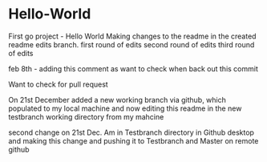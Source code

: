 # Hello-World
First go project - Hello World
Making changes to the readme in the created readme edits branch.
first round of edits
second round of edits
third round of edits


feb 8th - adding this comment as want to check when back out this commit

Want to check for pull request

On 21st December added a new working branch via github, which populated to my local machine and now editing this readme in the new testbranch working directory from my mahcine

second change on 21st Dec.  Am in Testbranch directory in Github desktop and making this change and pushing it to Testbranch and Master on remote github